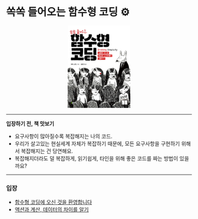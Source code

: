 # 쏙쏙 들어오는 함수형 코딩 ⚙️
<div align="center">
<img src="../assets/함수형코딩_표지.png" width="170"/>
</div>

---
**입장하기 전, 책 맛보기**
- 요구사항이 많아질수록 복잡해지는 나의 코드.
- 우리가 살고있는 현실세계 자체가 복잡하기 때문에, 모든 요구사항을 구현하기 위해서 복잡해지는 건 당연해요.
- 복잡해지더라도 덜 복잡하게, 읽기쉽게, 타인을 위해 좋은 코드를 짜는 방법이 있을까요?

---
### 입장
- [함수형 코딩에 오신 것을 환영합니다](1.md)
- [액션과 계산, 데이터의 차이를 알기](2.md)


